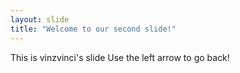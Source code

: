 ```yaml
---
layout: slide
title: "Welcome to our second slide!"
---
```

This is vinzvinci's slide
Use the left arrow to go back!
